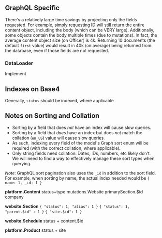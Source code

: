 ## GraphQL Specific
There's a relatively large time savings by projecting only the fields requested.
For example, simply requesting ID will still return the entire content object, including the body (which can be VERY large).
Additionally, some objects contain the body multiple times (due to mutations).
In fact, the average content object size (on Officer) is 4k. Returning 10 documents (the default `first` value) would result in 40k (on average) being returned from the database, even if those fields are not requested.

### DataLoader
Implement

## Indexes on Base4

Generally, `status` should be indexed, where applicable

## Notes on Sorting and Collation
- Sorting by a field that does _not_ have an index will cause slow queries.
- Sorting by a field that _does_ have an index but does _not_ match the collation (`en_US`) value will cause slow queries.
- As such, indexing every field of the model's Graph sort enum will be required (with the correct collation, where applicable).
- Only string fields need collation. Dates, IDs, numbers, etc likely don't. We will need to find a way to effectively manage these sort types when querying.

_Note_: GraphQL sort pagination also uses the `_id` in addition to the sort field. For example, when sorting by name, the actual index needed would be `{ name: 1, _id: 1 }`

**platform.Content**
status+type
mutations.Website.primarySection.$id
company

**website.Section**
`{ "status": 1, "alias": 1 }`
`{ "status": 1, "parent.$id" : 1 }`
`{ "site.$id": 1 }`

**website.Schedule**
status + content.$id

**platform.Product**
status + site
